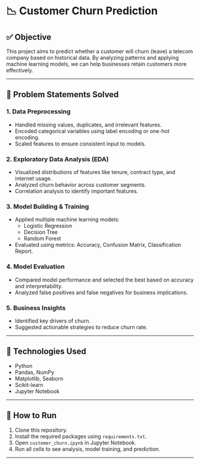 # 📉 Customer Churn Prediction

## ✅ Objective

This project aims to predict whether a customer will churn (leave) a telecom company based on historical data. By analyzing patterns and applying machine learning models, we can help businesses retain customers more effectively.

---

## 🧪 Problem Statements Solved

### 1. Data Preprocessing
- Handled missing values, duplicates, and irrelevant features.
- Encoded categorical variables using label encoding or one-hot encoding.
- Scaled features to ensure consistent input to models.

### 2. Exploratory Data Analysis (EDA)
- Visualized distributions of features like tenure, contract type, and internet usage.
- Analyzed churn behavior across customer segments.
- Correlation analysis to identify important features.

### 3. Model Building & Training
- Applied multiple machine learning models:
  - Logistic Regression
  - Decision Tree
  - Random Forest
- Evaluated using metrics: Accuracy, Confusion Matrix, Classification Report.

### 4. Model Evaluation
- Compared model performance and selected the best based on accuracy and interpretability.
- Analyzed false positives and false negatives for business implications.

### 5. Business Insights
- Identified key drivers of churn.
- Suggested actionable strategies to reduce churn rate.

---

## 🧰 Technologies Used

- Python
- Pandas, NumPy
- Matplotlib, Seaborn
- Scikit-learn
- Jupyter Notebook

---

## 🚀 How to Run

1. Clone this repository.
2. Install the required packages using `requirements.txt`.
3. Open `customer_churn.ipynb` in Jupyter Notebook.
4. Run all cells to see analysis, model training, and prediction.

---

